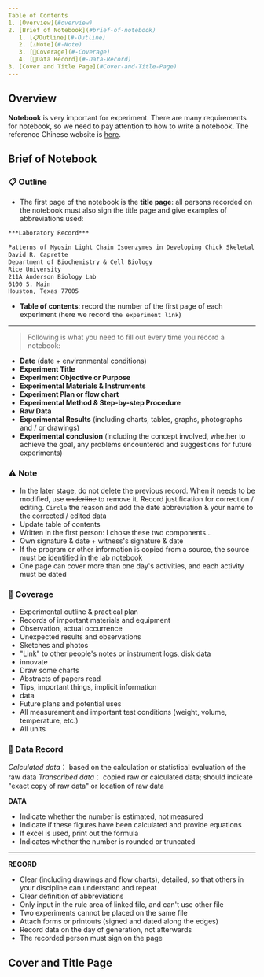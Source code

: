 ```yaml
---
Table of Contents
1. [Overview](#overview)
2. [Brief of Notebook](#brief-of-notebook)
   1. [📋Outline](#-Outline)
   2. [⚠️Note](#-Note)
   3. [📄Coverage](#-Coverage)
   4. [📐Data Record](#-Data-Record)
3. [Cover and Title Page](#Cover-and-Title-Page)
---
```



## Overview

**Notebook** is very important for experiment. There are many requirements for notebook, so we need to pay attention to how to write a notebook. The reference Chinese website is [here](https://www.biomart.cn/experiment/430/599/627/205672.htm).


## Brief of Notebook

### :clipboard: Outline

- The first page of the notebook is the **title page**: all persons recorded on the notebook must also sign the title page and give examples of abbreviations used:
``` markdown
***Laboratory Record***

Patterns of Myosin Light Chain Isoenzymes in Developing Chick Skeletal Muscle 
David R. Caprette
Department of Biochemistry & Cell Biology
Rice University
211A Anderson Biology Lab
6100 S. Main
Houston, Texas 77005
```

- **Table of contents**: record the number of the first page of each experiment (here we record `the experiment link`)

------------------------------------------------------------------------------------------------------------------------------
> Following is what you need to fill out every time you record a notebook:


- **Date**  (date + environmental conditions)
- **Experiment Title**
- **Experiment Objective or Purpose**
- **Experimental Materials & Instruments**
- **Experiment Plan or flow chart**
- **Experimental Method & Step-by-step Procedure**
- **Raw Data**
- **Experimental Results** (including charts, tables, graphs, photographs and / or drawings)
- **Experimental conclusion** (including the concept involved, whether to achieve the goal, any problems encountered and suggestions for future experiments) 




### :warning: Note

* In the later stage, do not delete the previous record. When it needs to be modified, use ~~underline~~ to remove it. Record justification for correction / editing. `Circle` the reason and add the date abbreviation & your name to the corrected / edited data
* Update table of contents
* Written in the first person: I chose these two components…
* Own signature & date + witness's signature & date
* If the program or other information is copied from a source, the source must be identified in the lab notebook
* One page can cover more than one day's activities, and each activity must be dated



### :page_facing_up: Coverage

* Experimental outline & practical plan
* Records of important materials and equipment
* Observation, actual occurrence
* Unexpected results and observations
* Sketches and photos
* "Link" to other people's notes or instrument logs, disk data
* innovate
* Draw some charts
* Abstracts of papers read
* Tips, important things, implicit information
* data
* Future plans and potential uses
* All measurement and important test conditions (weight, volume, temperature, etc.)
* All units




### :triangular_ruler: Data Record

*Calculated data*： based on the calculation or statistical evaluation of the raw data
*Transcribed data*： copied raw or calculated data; should indicate "exact copy of raw data" or location of raw data



**DATA**

- Indicate whether the number is estimated, not measured
- Indicate if these figures have been calculated and provide equations
- If excel is used, print out the formula
- Indicates whether the number is rounded or truncated

-------------------------------------------------------------------------------------------------------------------------------------

**RECORD**

- Clear (including drawings and flow charts), detailed, so that others in your discipline can understand and repeat
- Clear definition of abbreviations
- Only input in the rule area of linked file, and can't use other file
- Two experiments cannot be placed on the same file
- Attach forms or printouts (signed and dated along the edges)
- Record data on the day of generation, not afterwards
- The recorded person must sign on the page






## Cover and Title Page

